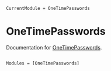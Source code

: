 ```@meta
CurrentModule = OneTimePasswords
```

# OneTimePasswords

Documentation for [OneTimePasswords](https://github.com/andreeco/OneTimePasswords.jl).

```@index
```

```@autodocs
Modules = [OneTimePasswords]
```
